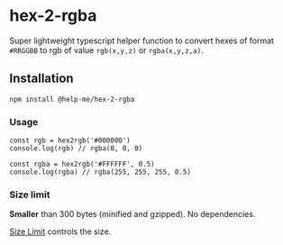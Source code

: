 # hex-2-rgba

Super lightweight typescript helper function to convert hexes of format `#RRGGBB` to rgb of value `rgb(x,y,z)` or `rgba(x,y,z,a)`.

## Installation

```
npm install @help-me/hex-2-rgba
```

### Usage

```
const rgb = hex2rgb('#000000')
console.log(rgb) // rgba(0, 0, 0)

const rgba = hex2rgb('#FFFFFF', 0.5)
console.log(rgba) // rgba(255, 255, 255, 0.5)
```

### Size limit

**Smaller** than 300 bytes (minified and gzipped). No dependencies.

[Size Limit](https://github.com/ai/size-limit) controls the size.
